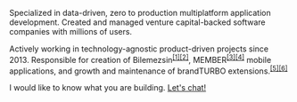 Specialized in data-driven, zero to production multiplatform application development. Created and managed venture capital-backed software companies with millions of users.

Actively working in technology-agnostic product-driven projects since 2013. Responsible for creation of Bilemezsin<sup>[[1]](https://app.sensortower.com/overview/1143928475?country=TR&tab=ratings)[[2]](https://app.sensortower.com/overview/com.bilemez.sin?country=US&tab=ratings)</sup>, MEMBER<sup>[[3]](https://apps.apple.com/cz/app/member/id1665639731)[[4]](https://play.google.com/store/apps/details?id=app.member.android&hl=en_US&gl=US)</sup> mobile applications, and growth and maintenance of brandTURBO extensions.<sup>[[5]](https://chromewebstore.google.com/detail/fenerbah%C3%A7e-sk-anasayfa/emiklbjioldhimlgpcembkhdabhjbehh?hl=tr)[[6]](https://chromewebstore.google.com/detail/be%C5%9Fikta%C5%9F-jk-anasayfa/aemgdkbmkaafofemchfpagabknlcjfcc?hl=de)</sup>

I would like to know what you are building. [Let's chat!](mailto:hello@koray.onl)
